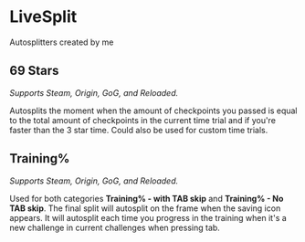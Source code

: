 # LiveSplit
Autosplitters created by me

## 69 Stars
*Supports Steam, Origin, GoG, and Reloaded.*

Autosplits the moment when the amount of checkpoints you passed is equal to the total amount of checkpoints in the current time trial and if you're faster than the 3 star time. Could also be used for custom time trials.

## Training%
*Supports Steam, Origin, GoG, and Reloaded.*

Used for both categories **Training% - with TAB skip** and **Training% - No TAB skip**. The final split will autosplit on the frame when the saving icon appears. It will autosplit each time you progress in the training when it's a new challenge in current challenges when pressing tab.
